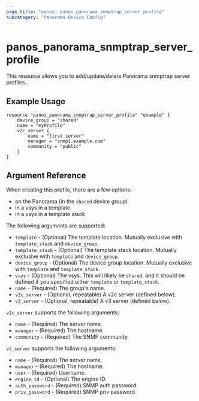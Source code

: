 ```yaml
---
page_title: "panos: panos_panorama_snmptrap_server_profile"
subcategory: "Panorama Device Config"
---
```


# panos_panorama_snmptrap_server_profile

This resource allows you to add/update/delete Panorama snmptrap server profiles.


## Example Usage

```hcl
resource "panos_panorama_snmptrap_server_profile" "example" {
    device_group = "shared"
    name = "myProfile"
    v2c_server {
        name = "first server"
        manager = "snmp1.example.com"
        community = "public"
    }
}
```

## Argument Reference

When creating this profile, there are a few options:

* on the Panorama (in the `shared` device group)
* in a vsys in a template
* in a vsys in a template stack

The following arguments are supported:

* `template` - (Optional) The template location.  Mutually exclusive with
  `template_stack` and `device_group`.
* `template_stack` - (Optional) The template stack location.  Mutually exclusive
  with `template` and `device_group`.
* `device_group` - (Optional) The device group location.  Mutually exclusive with
  `template` and `template_stack`.
* `vsys` - (Optional) The vsys.  This will likely be `shared`, and it should be
  defined if you specified either `template` or `template_stack`.
* `name` - (Required) The group's name.
* `v2c_server` - (Optional, repeatable) A v2c server (defined below).
* `v3_server` - (Optional, repeatable) A v3 server (defined below).

`v2c_server` supports the following arguments:

* `name` - (Required) The server name.
* `manager` - (Required) The hostname.
* `community` - (Required) The SNMP community.

`v3_server` supports the following arguments:

* `name` - (Required) The server name.
* `manager` - (Required) The hostname.
* `user` - (Required) Username.
* `engine_id` - (Optional) The engine ID.
* `auth_password` - (Required) SNMP auth password.
* `priv_password` - (Required) SNMP priv password.
